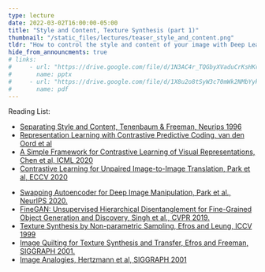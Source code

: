 ```yaml
---
type: lecture
date: 2022-03-02T16:00:00-05:00
title: "Style and Content, Texture Synthesis (part 1)"
thumbnail: "/static_files/lectures/teaser_style_and_content.png"
tldr: "How to control the style and content of your image with Deep Learning"
hide_from_announcments: true
# links:
#     - url: "https://drive.google.com/file/d/1N3AC4r_TQGbyXVaduCrKsHKrpATpG1Mb/view?usp=sharing"
#       name: pptx
#     - url: "https://drive.google.com/file/d/1X8u2o8tSyW3c70mWk2NMbYykjVE247pg/view?usp=sharing"
#       name: pdf
---
```

Reading List:
- [Separating Style and Content, Tenenbaum & Freeman, Neurips 1996](https://proceedings.neurips.cc/paper/1996/hash/70222949cc0db89ab32c9969754d4758-Abstract.html)
- [Representation Learning with Contrastive Predictive Coding, van den Oord et al](https://arxiv.org/pdf/1807.03748.pdf)
- [A Simple Framework for Contrastive Learning of Visual Representations, Chen et al, ICML 2020](https://arxiv.org/abs/2002.05709)
- [Contrastive Learning for Unpaired Image-to-Image Translation, Park et al, ECCV 2020](https://arxiv.org/abs/2007.15651)
<!-- - [Unsupervised Image-to-Image Translation Networks, Liu et al, Neurips 2017](https://arxiv.org/abs/1703.00848) -->
<!-- - [Multimodal Unsupervised Image-to-Image Translation, Huang et al, ECCV 2018](https://arxiv.org/abs/1804.04732) -->
- [Swapping Autoencoder for Deep Image Manipulation, Park et al., NeurIPS 2020. ](https://taesung.me/SwappingAutoencoder/)
- [FineGAN: Unsupervised Hierarchical Disentanglement for Fine-Grained Object Generation and Discovery, Singh et al., CVPR 2019.](http://krsingh.cs.ucdavis.edu/krishna_files/papers/finegan/index.html)
- [Texture Synthesis by Non-parametric Sampling, Efros and Leung, ICCV 1999](https://www2.eecs.berkeley.edu/Research/Projects/CS/vision/papers/efros-iccv99.pdf)
- [Image Quilting for Texture Synthesis and Transfer, Efros and Freeman, SIGGRAPH 2001.](https://people.eecs.berkeley.edu/~efros/research/quilting/quilting.pdf)
- [Image Analogies, Hertzmann et al, SIGGRAPH 2001](https://dl.acm.org/doi/10.1145/383259.383295)

